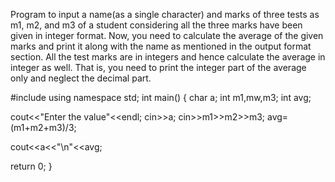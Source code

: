Program to input a name(as a single character) and marks of three tests as m1, m2, and m3 of a student considering all the three marks have been given in integer format.
Now, you need to calculate the average of the given marks and print it along with the name as mentioned in the output format section.
All the test marks are in integers and hence calculate the average in integer as well. That is, you need to print the integer part of the average only and neglect the decimal part.

  #include<iostream>
  using namespace std;
  int main()
  { 
  char a;
  int m1,mw,m3;
  int avg;
  
  cout<<"Enter the value"<<endl;
  cin>>a;
  cin>>m1>>m2>>m3;
  avg=(m1+m2+m3)/3;
  
  cout<<a<<"\n"<<avg;
 
  
  return 0;
  }
